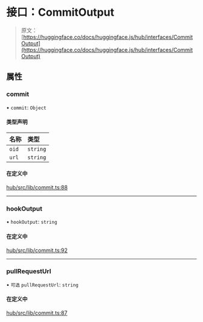# 接口：CommitOutput

> 原文：[https://huggingface.co/docs/huggingface.js/hub/interfaces/CommitOutput](https://huggingface.co/docs/huggingface.js/hub/interfaces/CommitOutput)

## 属性

### commit

• `commit`: `Object`

#### 类型声明

| 名称 | 类型 |
| :-- | :-- |
| `oid` | `string` |
| `url` | `string` |

#### 在定义中

[hub/src/lib/commit.ts:88](https://github.com/huggingface/huggingface.js/blob/main/packages/hub/src/lib/commit.ts#L88)

* * *

### hookOutput

• `hookOutput`: `string`

#### 在定义中

[hub/src/lib/commit.ts:92](https://github.com/huggingface/huggingface.js/blob/main/packages/hub/src/lib/commit.ts#L92)

* * *

### pullRequestUrl

• `可选` `pullRequestUrl`: `string`

#### 在定义中

[hub/src/lib/commit.ts:87](https://github.com/huggingface/huggingface.js/blob/main/packages/hub/src/lib/commit.ts#L87)
